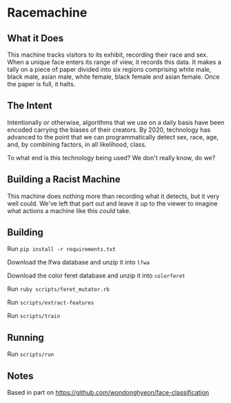 # Racemachine

## What it Does

This machine tracks visitors to its exhibit, recording their race and sex. When a unique face enters its range of view, it records this data. It makes a tally on a piece of paper divided into six regions comprising white male, black male, asian male, white female, black female and asian female. Once the paper is full, it halts.

## The Intent

Intentionally or otherwise, algorithms that we use on a daily basis have been encoded carrying the biases of their creators. By 2020, technology has advanced to the point that we can programmatically detect sex, race, age, and, by combining factors, in all likelihood, class.

To what end is this technology being used? We don't really know, do we?

## Building a Racist Machine

This machine does nothing more than recording what it detects, but it very well could. We've left that part out and leave it up to the viewer to imagine what actions a machine like this *could* take. 

## Building

Run `pip install -r requirements.txt`

Download the lfwa database and unzip it into `lfwa`

Download the color feret database and unzip it into `colorferet`

Run `ruby scripts/feret_mutator.rb`

Run `scripts/extract-features`

Run `scripts/train`

## Running

Run `scripts/run`

## Notes

Based in part on https://github.com/wondonghyeon/face-classification
